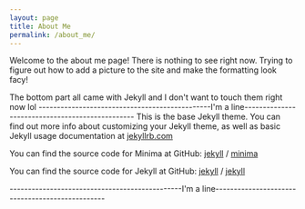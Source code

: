 ```yaml
---
layout: page
title: About Me
permalink: /about_me/
---
```


  Welcome to the about me page! There is nothing to see right now. Trying to figure out how to add a picture to the site and make the formatting look facy!



The bottom part all came with Jekyll and I don't want to touch them right now lol
-----------------------------------------------I'm a line------------------------------------------------
This is the base Jekyll theme. You can find out more info about customizing your Jekyll theme, as well as basic Jekyll usage documentation at [jekyllrb.com](https://jekyllrb.com/)

You can find the source code for Minima at GitHub:
[jekyll][jekyll-organization] /
[minima](https://github.com/jekyll/minima)

You can find the source code for Jekyll at GitHub:
[jekyll][jekyll-organization] /
[jekyll](https://github.com/jekyll/jekyll)


[jekyll-organization]: https://github.com/jekyll
-----------------------------------------------I'm a line------------------------------------------------
